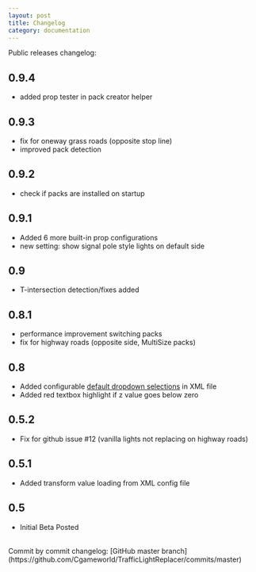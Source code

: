 ```yaml
---
layout: post
title: Changelog
category: documentation
---
```


Public releases changelog:

## 0.9.4
- added prop tester in pack creator helper

## 0.9.3
- fix for oneway grass roads (opposite stop line)
- improved pack detection

## 0.9.2
- check if packs are installed on startup

## 0.9.1

- Added 6 more built-in prop configurations
- new setting: show signal pole style lights on default side

## 0.9
- T-intersection detection/fixes added

## 0.8.1
- performance improvement switching packs
- fix for highway roads (opposite side, MultiSize packs)

## 0.8
- Added configurable [default dropdown selections](/documentation/pack-creation/#dropdownselectionindex) in XML file
- Added red textbox highlight if z value goes below zero

## 0.5.2
- Fix for github issue #12 (vanilla lights not replacing on highway roads)

## 0.5.1
- Added transform value loading from XML config file

## 0.5
- Initial Beta Posted

<br>
  Commit by commit changelog: [GitHub master branch](https://github.com/Cgameworld/TrafficLightReplacer/commits/master)
<br><br>
